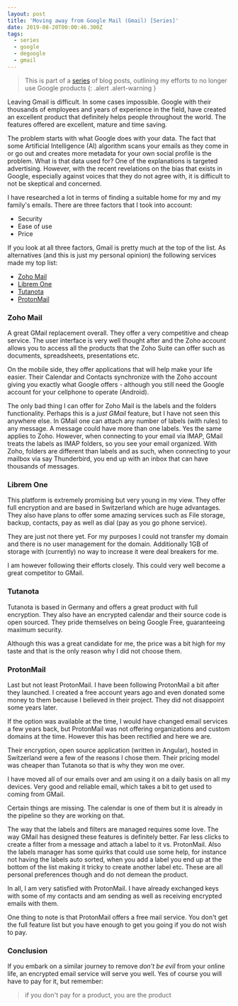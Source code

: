 ```yaml
---
layout: post
title: 'Moving away from Google Mail (Gmail) [Series]'
date: 2019-08-20T00:00:46.300Z
tags:
  - series
  - google
  - degoogle
  - gmail
---
```

> This is part of a [series](/post/moving-away-from-google-series/) of blog posts, outlining my efforts to no longer use Google products
{: .alert .alert-warning }

Leaving Gmail is difficult. In some cases impossible. Google with their thousands of employees and years of experience in the field, have created an excellent product that definitely helps people throughout the world. The features offered are excellent, mature and time saving. 

The problem starts with what Google does with your data. The fact that some Artificial Intelligence (AI) algorithm scans your emails as they come in or go out and creates more metadata for your own social profile is the problem. What is that data used for? One of the explanations is targeted advertising. However, with the recent revelations on the bias that exists in Google, especially against voices that they do not agree with, it is difficult to not be skeptical and concerned. 

I have researched a lot in terms of finding a suitable home for my and my family's emails. There are three factors that I took into account:

- Security
- Ease of use
- Price

If you look at all three factors, Gmail is pretty much at the top of the list. As alternatives (and this is just my personal opinion) the following services made my top list:
- [Zoho Mail](https://mail.zoho.com)
- [Librem One](https://librem.one)
- [Tutanota](https://tutanotal.com)
- [ProtonMail](https://protonmail.com)

### Zoho Mail
A great GMail replacement overall. They offer a very competitive and cheap service. The user interface is very well thought after and the Zoho account allows you to access all the products that the Zoho Suite can offer such as documents, spreadsheets, presentations etc.

On the mobile side, they offer applications that will help make your life easier. Their Calendar and Contacts synchronize with the Zoho account giving you exactly what Google offers - although you still need the Google account for your cellphone to operate (Android).

The only bad thing I can offer for Zoho Mail is the labels and the folders functionality. Perhaps this is a _just GMail_ feature, but I have not seen this anywhere else. In GMail one can attach any number of labels (with rules) to any message. A message could have more than one labels. Yes the same applies to Zoho. However, when connecting to your email via IMAP, GMail treats the labels as IMAP folders, so you see your email organized. With Zoho, folders are different than labels and as such, when connecting to your mailbox via say Thunderbird, you end up with an inbox that can have thousands of messages.

### Librem One
This platform is extremely promising but very young in my view. They offer full encryption and are based in Switzerland which are huge advantages. They also have plans to offer some amazing services such as File storage, backup, contacts, pay as well as dial (pay as you go phone service).

They are just not there yet. For my purposes I could not transfer my domain and there is no user management for the domain. Additionally 1GB of storage with (currently) no way to increase it were deal breakers for me.

I am however following their efforts closely. This could very well become a great competitor to GMail.

### Tutanota

Tutanota is based in Germany and offers a great product with full encryption. They also have an encrypted calendar and their source code is open sourced. They pride themselves on being Google Free, guaranteeing maximum security.

Although this was a great candidate for me, the price was a bit high for my taste and that is the only reason why I did not choose them.

### ProtonMail

Last but not least ProtonMail. I have been following ProtonMail a bit after they launched. I created a free account years ago and even donated some money to them because I believed in their project. They did not disappoint some years later.

If the option was available at the time, I would have changed email services a few years back, but ProtonMail was not offering organizations and custom domains at the time. However this has been rectified and here we are. 

Their encryption, open source application (written in Angular), hosted in Switzerland were a few of the reasons I chose them. Their pricing model was cheaper than Tutanota so that is why they won me over. 

I have moved all of our emails over and am using it on a daily basis on all my devices. Very good and reliable email, which takes a bit to get used to coming from GMail.

Certain things are missing. The calendar is one of them but it is already in the pipeline so they are working on that.

The way that the labels and filters are managed requires some love. The way GMail has designed these features is definitely better. Far less clicks to create a filter from a message and attach a label to it vs. ProtonMail. Also the labels manager has some quirks that could use some help, for instance not having the labels auto sorted, when you add a label you end up at the bottom of the list making it tricky to create another label etc. These are all personal preferences though and do not demean the product.

In all, I am very satisfied with ProtonMail. I have already exchanged keys with some of my contacts and am sending as well as receiving encrypted emails with them.

One thing to note is that ProtonMail offers a free mail service. You don't get the full feature list but you have enough to get you going if you do not wish to pay.

### Conclusion
If you embark on a similar journey to remove _don't be evil_ from your online life, an encrypted email service will serve you well. Yes of course you will have to pay for it, but remember:

> if you don't pay for a product, you are the product
